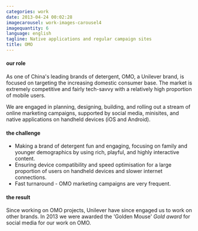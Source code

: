 ```yaml
---
categories: work
date: 2013-04-24 00:02:28
imagecarousel: work-images-carousel4
imagequantity: 6
language: english
tagline: Native applications and regular campaign sites
title: OMO
---
```


#### our role
As one of China's leading brands of detergent, OMO, a Unilever brand, is focused on targeting the increasing domestic consumer base. The market is extremely competitive and fairly tech-savvy with a relatively high proportion of mobile users.

We are engaged in planning, designing, building, and rolling out a stream of online marketing campaigns, supported by social media, minisites, and native applications on handheld devices (iOS and Android).

#### the challenge
* Making a brand of detergent fun and engaging, focusing on family and younger demographics by using rich, playful, and highly interactive content.
* Ensuring device compatibility and speed optimisation for a large proportion of users on handheld devices and slower internet connections.
* Fast turnaround - OMO marketing campaigns are very frequent.

#### the result
Since working on OMO projects, Unilever have since engaged us to work on other brands. In 2013 we were awarded the 'Golden Mouse' *Gold award* for social media for our work on OMO.